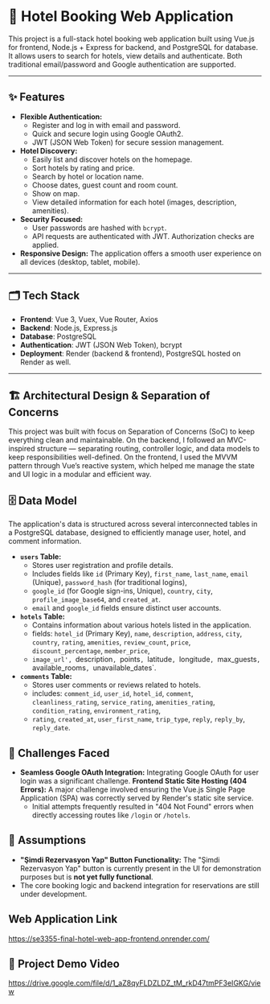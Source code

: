 # 🏨 Hotel Booking Web Application 

This project is a full-stack hotel booking web application built using Vue.js for frontend, Node.js + Express for backend, and PostgreSQL for database.
It allows users to search for hotels, view details and authenticate. Both traditional email/password and Google authentication are supported.


---

## ✨ Features

* **Flexible Authentication:**
    * Register and log in with email and password.
    * Quick and secure login using Google OAuth2.
    * JWT (JSON Web Token) for secure session management.
* **Hotel Discovery:**
    * Easily list and discover hotels on the homepage.
    * Sort hotels by rating and price.
    * Search by hotel or location name.
    * Choose dates, guest count and room count.
    * Show on map.
    * View detailed information for each hotel (images, description, amenities).
* **Security Focused:**
    * User passwords are hashed with `bcrypt`.
    * API requests are authenticated with JWT. Authorization checks are applied.
* **Responsive Design:** The application offers a smooth user experience on all devices (desktop, tablet, mobile).


---

## 🗂️ Tech Stack

- **Frontend**: Vue 3, Vuex, Vue Router, Axios
- **Backend**: Node.js, Express.js
- **Database**: PostgreSQL
- **Authentication**: JWT (JSON Web Token), bcrypt
- **Deployment**: Render (backend & frontend), PostgreSQL hosted on Render as well.

---

## 🏗️ Architectural Design & Separation of Concerns

This project was built with focus on Separation of Concerns (SoC) to keep everything clean and maintainable.
On the backend, I followed an MVC-inspired structure — separating routing, controller logic, and data models to keep responsibilities well-defined.
On the frontend, I used the MVVM pattern through Vue’s reactive system, which helped me manage the state and UI logic in a modular and efficient way.

## 🗄️ Data Model

The application's data is structured across several interconnected tables in a PostgreSQL database, designed to efficiently manage user, hotel, and comment information.

* **`users` Table:**
    * Stores user registration and profile details.
    * Includes fields like `id` (Primary Key), `first_name`, `last_name`, `email` (Unique), `password_hash` (for traditional logins),
    * `google_id` (for Google sign-ins, Unique), `country`, `city`, `profile_image_base64`, and `created_at`.
    * `email` and `google_id` fields ensure distinct user accounts.
* **`hotels` Table:**
    * Contains information about various hotels listed in the application.
    * fields: `hotel_id` (Primary Key), `name`, `description`, `address`, `city`, `country`, `rating`, `amenities`, `review_count`, `price`, `discount_percentage`, `member_price`,
    * `image_url', `description`, `points`, `latitude`, `longitude`, `max_guests`, `available_rooms`, `unavailable_dates`.
* **`comments` Table:**
    * Stores user comments or reviews related to hotels.
    * includes: `comment_id`, `user_id`, `hotel_id`, `comment`, `cleanliness_rating`, `service_rating`, `amenities_rating`, `condition_rating`, `environment_rating`, 
    *  `rating`, `created_at`, `user_first_name`, `trip_type`, `reply`, `reply_by`, `reply_date`.
 
## 🚧 Challenges Faced
* **Seamless Google OAuth Integration:** Integrating Google OAuth for user login was a significant challenge.
  **Frontend Static Site Hosting (404 Errors):** A major challenge involved ensuring the Vue.js Single Page Application (SPA) was correctly served by Render's static site service.
    * Initial attempts frequently resulted in "404 Not Found" errors when directly accessing routes like `/login` or `/hotels`.

 ## 🤔 Assumptions
* **"Şimdi Rezervasyon Yap" Button Functionality:** The "Şimdi Rezervasyon Yap" button is currently present in the UI for demonstration purposes but is **not yet fully functional**.
* The core booking logic and backend integration for reservations are still under development.

## Web Application Link

https://se3355-final-hotel-web-app-frontend.onrender.com/

## 🎥 Project Demo Video

https://drive.google.com/file/d/1_aZ8qyFLDZLDZ_tM_rkD47tmPF3eIGKG/view





